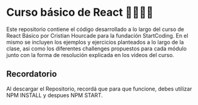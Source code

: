 # Curso básico de React 👩‍💻👨‍💻

Este repositorio contiene el código desarrollado a lo largo del curso de React Básico por Cristian Hourcade para la fundación StartCoding. En el mismo se incluyen los ejemplos y ejercicios planteados a lo largo de la clase, asi como los diferentes challenges propuestos para cada módulo junto con la forma de resolución explicada en los videos del curso.

## Recordatorio

Al descargar el Repositorio, recordá que para que funcione, debes utilizar NPM INSTALL y despues NPM START.